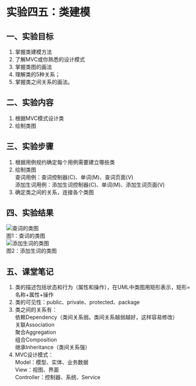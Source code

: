 # 实验四五：类建模
## 一、实验目标
1. 掌握类建模方法
2. 了解MVC或你熟悉的设计模式
3. 掌握类图的画法
4. 理解类的5种关系；
5. 掌握类之间关系的画法。

## 二、实验内容
1. 根据MVC模式设计类
2. 绘制类图

## 三、实验步骤
1. 根据用例规约确定每个用例需要建立哪些类  
2. 绘制类图  
   查词用例：查词控制器(C)、单词(M)、查词页面(V)  
   添加生词用例：添加生词控制器(C)、单词(M)、添加生词页面(V)  
3. 确定类之间的关系，连接各个类图  

## 四、实验结果
![查词的类图](./cd1.JPG)  
图1：查词的类图  
![添加生词的类图](./cd2.JPG)  
图2：添加生词的类图

## 五、课堂笔记
1.  类的描述包括状态和行为（属性和操作），在UML中类图用矩形表示，矩形=名称+属性+操作
2.  类的可见性：public、private、protected、package
3.  类之间的关系有：  
    依赖Dependency（类间关系弱。类间关系越弱越好，这样容易修改）  
    关联Association  
    聚合Aggregation  
    组合Composition  
    继承Inheritance（类间关系强）
4.  MVC设计模式：  
    Model：模型、实体、业务数据  
    View：视图、界面  
    Controller：控制器、系统、Service  
